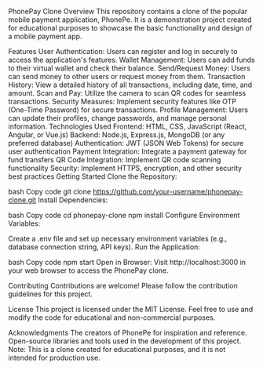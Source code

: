 PhonePay Clone
Overview
This repository contains a clone of the popular mobile payment application, PhonePe. It is a demonstration project created for educational purposes to showcase the basic functionality and design of a mobile payment app.

Features
User Authentication: Users can register and log in securely to access the application's features.
Wallet Management: Users can add funds to their virtual wallet and check their balance.
Send/Request Money: Users can send money to other users or request money from them.
Transaction History: View a detailed history of all transactions, including date, time, and amount.
Scan and Pay: Utilize the camera to scan QR codes for seamless transactions.
Security Measures: Implement security features like OTP (One-Time Password) for secure transactions.
Profile Management: Users can update their profiles, change passwords, and manage personal information.
Technologies Used
Frontend: HTML, CSS, JavaScript (React, Angular, or Vue.js)
Backend: Node.js, Express.js, MongoDB (or any preferred database)
Authentication: JWT (JSON Web Tokens) for secure user authentication
Payment Integration: Integrate a payment gateway for fund transfers
QR Code Integration: Implement QR code scanning functionality
Security: Implement HTTPS, encryption, and other security best practices
Getting Started
Clone the Repository:

bash
Copy code
git clone https://github.com/your-username/phonepay-clone.git
Install Dependencies:

bash
Copy code
cd phonepay-clone
npm install
Configure Environment Variables:

Create a .env file and set up necessary environment variables (e.g., database connection string, API keys).
Run the Application:

bash
Copy code
npm start
Open in Browser:
Visit http://localhost:3000 in your web browser to access the PhonePay clone.

Contributing
Contributions are welcome! Please follow the contribution guidelines for this project.

License
This project is licensed under the MIT License. Feel free to use and modify the code for educational and non-commercial purposes.

Acknowledgments
The creators of PhonePe for inspiration and reference.
Open-source libraries and tools used in the development of this project.
Note: This is a clone created for educational purposes, and it is not intended for production use.
